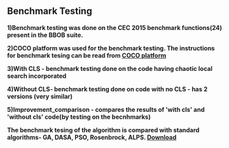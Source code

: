 ## Benchmark Testing

**1)Benchmark testing was done on the CEC 2015 benchmark functions(24) present in the BBOB suite.**

**2)COCO platform was used for the benchmark testing. The instructions for benchmark tesing can be read from [COCO platform](https://github.com/numbbo/coco)**

**3)With CLS - benchmark testing done on the code having chaotic local search incorporated**

**4)Without CLS- benchmark testing done on code with no CLS - has 2 versions (very similar)**

**5)Improvement_comparison - compares the results of 'with cls' and 'without cls' code(by testing on the becnhmarks)**

**The benchmark tesing of the algorithm is compared with standard algorithms- GA, DASA, PSO, Rosenbrock, ALPS. [Download](http://coco.gforge.inria.fr/doku.php?id=algorithms-bbob)**
